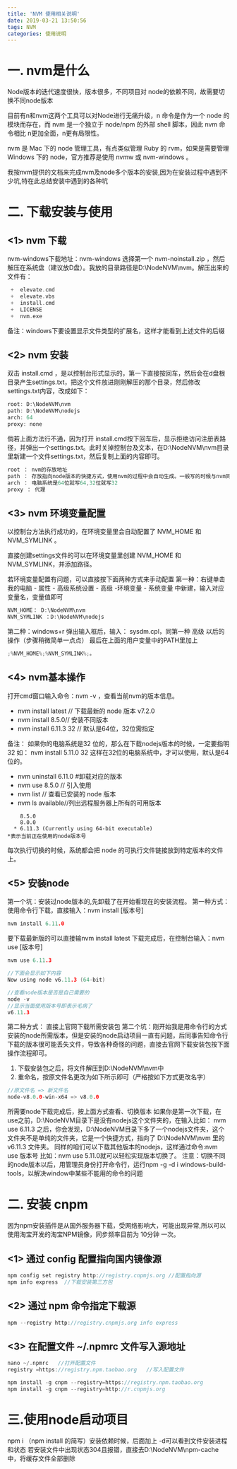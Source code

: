 ```yaml
---
title: 'NVM 使用相关说明'
date: 2019-03-21 13:50:56
tags: NVM
categories: 使用说明
---
```

# 一. nvm是什么
Node版本的迭代速度很快，版本很多，不同项目对 node的依赖不同，故需要切换不同node版本

目前有n和nvm这两个工具可以对Node进行无痛升级，n 命令是作为一个 node 的模块而存在，而 nvm 是一个独立于 node/npm 的外部 shell 脚本，因此 nvm 命令相比 n更加全面，n更有局限性。

nvm 是 Mac 下的 node 管理工具，有点类似管理 Ruby 的 rvm，如果是需要管理 Windows 下的 node，官方推荐是使用 nvmw 或 nvm-windows 。

我按nvm提供的文档来完成nvm及node多个版本的安装,因为在安装过程中遇到不少坑,特在此总结安装中遇到的各种坑
<!--more -->
# 二. 下载安装与使用
## <1>  nvm 下载
nvm-windows下载地址：nvm-windows
选择第一个 nvm-noinstall.zip ，然后解压在系统盘（建议放D盘）。我放的目录路径是D:\NodeNVM\nvm。解压出来的文件有：
```c
 +  elevate.cmd
 +  elevate.vbs
 +  install.cmd
 +  LICENSE
 +  nvm.exe
```
备注：windows下要设置显示文件类型的扩展名，这样才能看到上述文件的后缀
## <2>  nvm 安装
双击 install.cmd ，是以控制台形式显示的，第一下直接按回车，然后会在d盘根目录产生settings.txt，把这个文件放进刚刚解压的那个目录，然后修改settings.txt内容，改成如下：
```c
root: D:\NodeNVM\nvm 
path: D:\NodeNVM\nodejs 
arch: 64 
proxy: none
```
倘若上面方法行不通，因为打开 install.cmd按下回车后，显示拒绝访问注册表路径，并弹出一个settings.txt。此时关掉控制台及文本，在D:\NodeNVM\nvm目录里新建一个文件settings.txt，然后复制上面的内容即可。
```c
root ： nvm的存放地址
path ： 存放指向node版本的快捷方式，使用nvm的过程中会自动生成。一般写的时候与nvm同级。
arch ： 电脑系统是64位就写64,32位就写32
proxy ： 代理
```
## <3> nvm 环境变量配置

以控制台方法执行成功的，在环境变量里会自动配置了 NVM_HOME 和 NVM_SYMLINK 。

直接创建settings文件的可以在环境变量里创建 NVM_HOME 和 NVM_SYMLINK，并添加路径。

若环境变量配置有问题，可以直接按下面两种方式来手动配置
第一种：右键单击 我的电脑 - 属性 - 高级系统设置 - 高级 -环境变量 - 系统变量 中新建，输入对应变量名，变量值即可
```c
NVM_HOME： D:\NodeNVM\nvm
NVM_SYMLINK ：D:\NodeNVM\nodejs 
```
第二种：windows+r 弹出输入框后，输入： sysdm.cpl，同第一种 高级 以后的操作（步骤稍微简单一点点）
最后在上面的用户变量中的PATH里加上
```c
;%NVM_HOME%;%NVM_SYMLINK%;。
```
## <4> nvm基本操作
打开cmd窗口输入命令：nvm -v ，查看当前nvm的版本信息。

- nvm install latest // 下载最新的 node 版本 v7.2.0
- nvm install 8.5.0// 安装不同版本
- nvm install 6.11.3 32 // 默认是64位，32位需指定

备注： 如果你的电脑系统是32 位的，那么在下载nodejs版本的时候，一定要指明 32 如： nvm install 5.11.0 32 这样在32位的电脑系统中，才可以使用，默认是64位的。

- nvm uninstall 6.11.0 #卸载对应的版本
- nvm use 8.5.0 // 引入使用
- nvm list // 查看已安装的 node 版本
- nvm ls available//列出远程服务器上所有的可用版本
```
    8.5.0
    8.0.0
  * 6.11.3 (Currently using 64-bit executable)
*表示当前正在使用的node版本号
```
每次执行切换的时候，系统都会把 node 的可执行文件链接放到特定版本的文件上。
## <5> 安装node
第一个坑：安装过node版本的,先卸载了在开始看现在的安装流程。
第一种方式：
使用命令行下载，直接输入：nvm install [版本号]
```c
nvm install 6.11.0
```
要下载最新版的可以直接输nvm install latest
下载完成后，在控制台输入：nvm use [版本号]
```c
nvm use 6.11.3

//下面会显示如下内容
Now using node v6.11.3 (64-bit)

//查看node版本是否是自己需要的
node -v
//显示当面使用版本号即表示毛病了
v6.11.3
```
第二种方式：
直接上官网下载所需安装包
第二个坑：刚开始我是用命令行的方式安装的node所需版本，但是安装的node启动项目一直有问题，后同事告知命令行下载的版本很可能丢失文件，导致各种奇怪的问题，直接去官网下载安装包按下面操作流程即可。

1. 下载安装包之后，将文件解压到D:\NodeNVM\nvm中
2. 重命名，按原文件名更改为如下所示即可（严格按如下方式更改名字）
```c
//原文件名 => 新文件名
node-v8.0.0-win-x64 => v8.0.0
```
所需要node下载完成后，按上面方式查看、切换版本
如果你是第一次下载，在use之前，D:\NodeNVM目录下是没有nodejs这个文件夹的，在输入比如： nvm use 6.11.3 之后，你会发现，D:\NodeNVM目录下多了一个nodejs文件夹，这个文件夹不是单纯的文件夹，它是一个快捷方式，指向了 D:\NodeNVM\nvm 里的 v6.11.3 文件夹。
同样的咱们可以下载其他版本的nodejs，这样通过命令:nvm use 版本号 比如：nvm use 5.11.0就可以轻松实现版本切换了。
注意：切换不同的node版本以后，用管理员身份打开命令行，运行npm -g -d i windows-build-tools，以解决window中某些不能用的命令的问题
# 二. 安装 cnpm
因为npm安装插件是从国外服务器下载，受网络影响大，可能出现异常,所以可以使用淘宝开发的淘宝NPM镜像，同步频率目前为 10分钟 一次。
## <1> 通过 config 配置指向国内镜像源
```c
npm config set registry http://registry.cnpmjs.org //配置指向源
npm info express  //下载安装第三方包
```
## <2> 通过 npm 命令指定下载源
```c
npm --registry http://registry.cnpmjs.org info express
```
## <3> 在配置文件 ~/.npmrc 文件写入源地址
```c
nano ~/.npmrc   //打开配置文件
registry =https://registry.npm.taobao.org   //写入配置文件

npm install -g cnpm --registry=https://registry.npm.taobao.org
npm install -g cnpm --registry=http://r.cnpmjs.org
```
# 三.使用node启动项目
npm i （npm install 的简写）安装依赖时候，后面加上 -d可以看到文件安装进程和状态
若安装文件中出现状态304且报错，直接去D:\NodeNVM\npm-cache中，将缓存文件全部删除
